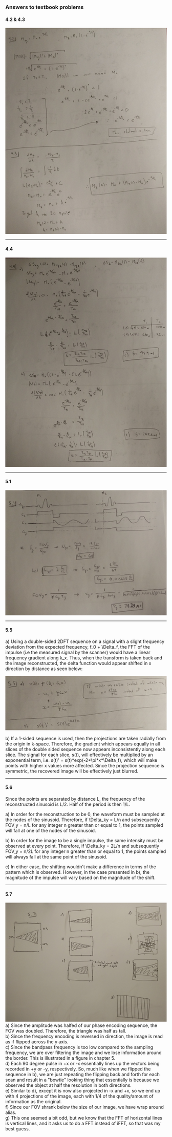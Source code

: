 ### Answers to textbook problems

#### 4.2 & 4.3
![](hw2_3_42_43.jpg)

--------------------

#### 4.4
![](hw2_3_44.jpg)

--------------------

#### 5.1
![](hw2_3_51.jpg)

--------------------

#### 5.5
a) Using a double-sided 2DFT sequence on a signal with a slight frequency deviation from the expected frequency, f\_0 + \Delta\_f, the FFT of the impulse (i.e the measured signal by the scanner) would have a linear frequency gradient along k\_x. Thus, when the transform is taken back and the image reconstructed, the delta function would appear shifted in x direction by distance as seen below:

![](hw2_3_55.jpg)

b) If a 1-sided sequence is used, then the projections are taken radially from the origin in k-space. Therefore, the gradient which appears equally in all slices of the double sided sequence now appears inconsistently along each slice. The signal for each slice, s(t), will effectively be multiplied by an exponential term, i.e. s(t)' = s(t)\*exp(-2\*\pi\*x\*\Delta\_f), which will make points with higher x values more affected. Since the projection sequence is symmetric, the recovered image will be effectively just blurred.

------------------

#### 5.6
Since the points are separated by distance L, the frequency of the reconstructed sinusoid is L/2. Half of the period is then 1/L.

a) In order for the reconstruction to be 0, the waveform must be sampled at the nodes of the sinusoid. Therefore, if \Delta\_ky = L/n and subsequently FOV\_y = n/L for any integer n greater than or equal to 1, the points sampled will fall at one of the nodes of the sinusoid.

b) In order for the image to be a single impulse, the same intensity must be observed at every point. Therefore, if \Delta\_ky = 2L/n and subsequently FOV\_y = n/2L for any integer n greater than or equal to 1, the points sampled will always fall at the same point of the sinusoid.

c) In either case, the shifting wouldn't make a difference in terms of the pattern which is observed. However, in the case presented in b), the magnitude of the impulse will vary based on the magnitude of the shift.

----------------

#### 5.7
![](./hw2_3_57.jpg)
<br/>a) Since the amplitude was halfed of our phase encoding sequence, the FOV was doubled. Therefore, the triangle was half as tall.
<br/>b) Since the frequency encoding is reversed in direction, the image is read as if flipped across the y axis.
<br/>c) Since the bandpass frequency is too low compared to the sampling frequency, we are over filtering the image and we lose information around the border. This is illustrated in a figure in chapter 5.
<br/>d) Each 90 degree pulse in +x or -x essentially lines up the vectors being recorded in +y or -y, respectively. So, much like when we flipped the sequence in b), we are just repeating the flipping back and forth for each scan and result in a "bowtie" looking thing that essentially is because we observed the object at half the resolution in both directions.
<br/>e) Similar to d), except it is now also projected in -x and +x, so we end up with 4 projections of the image, each with 1/4 of the quality/amount of information as the original.
<br/>f) Since our FOV shrank below the size of our image, we have wrap around alias.
<br/>g) This one seemed a bit odd, but we know that the FFT of horizontal lines is vertical lines, and it asks us to do a FFT instead of iFFT, so that was my best guess.
